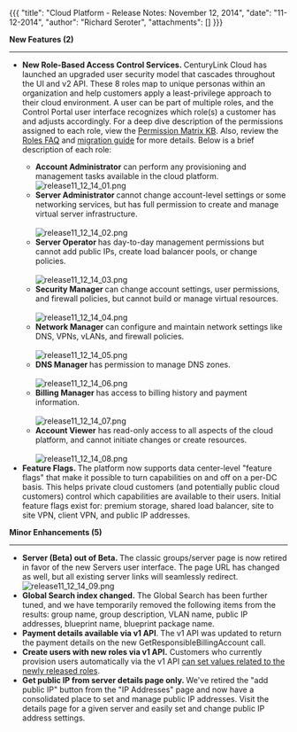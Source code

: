 {{{
  "title": "Cloud Platform - Release Notes: November 12, 2014",
  "date": "11-12-2014",
  "author": "Richard Seroter",
  "attachments": []
}}}

<p><strong>New Features (2)</strong>
</p>
<div>
  <hr />
</div>
<ul>
  <li><strong>New Role-Based Access Control Services.&nbsp;</strong>CenturyLink Cloud has launched an upgraded user security model that cascades throughout the UI and v2 API. These 8 roles map to unique personas within an organization and help customers apply
    a least-privilege approach to their cloud environment. A user can be part of multiple roles, and the Control Portal user interface recognizes which role(s) a customer has and adjusts accordingly. For a deep dive description of the permissions assigned
    to each role, view the <a href="https://t3n.zendesk.com/entries/57974910-Role-Permissions-Matrix" target="_blank">Permission Matrix KB</a>. Also, review the <a href="https://t3n.zendesk.com/entries/57600424-Roles-FAQ" target="_blank">Roles FAQ</a>    and <a href="https://t3n.zendesk.com/entries/58057670-Roles-Migration-Guide" target="_blank">migration guide</a> for more details. Below is a brief description of each role:</li>
  <ul>
    <li><strong>Account Administrator</strong> can perform any provisioning and management tasks available in the cloud platform.&nbsp;
      <br /><img src="https://t3n.zendesk.com/attachments/token/Iqi4kDC1ck7t58vqxpyIbyLWZ/?name=release11_12_14_01.png" alt="release11_12_14_01.png" />
    </li>
    <li><strong>Server Administrator&nbsp;</strong>cannot change account-level settings or some networking services, but has full permission to create and manage virtual server infrastructure.
      <br />
      <br /><img src="https://t3n.zendesk.com/attachments/token/BfrBnp8b7mspElMu2KpH4eO3s/?name=release11_12_14_02.png" alt="release11_12_14_02.png" />
    </li>
    <li><strong>Server Operator&nbsp;</strong>has day-to-day management permissions but cannot add public IPs, create load balancer pools, or change policies.
      <br />
      <br /><img src="https://t3n.zendesk.com/attachments/token/4diaEtJJAEPMHGUOVjlXfwbo2/?name=release11_12_14_03.png" alt="release11_12_14_03.png" />
    </li>
    <li><strong>Security Manager&nbsp;</strong>can change account settings, user permissions, and firewall policies, but cannot build or manage virtual resources.
      <br />
      <br /><img src="https://t3n.zendesk.com/attachments/token/jJoPB2EKkWwGQmTJ6Yf7aFJA9/?name=release11_12_14_04.png" alt="release11_12_14_04.png" />
    </li>
    <li><strong>Network Manager&nbsp;</strong>can configure and maintain network settings like DNS, VPNs, vLANs, and firewall policies.
      <br />
      <br /><img src="https://t3n.zendesk.com/attachments/token/OIXO59C9nMnLU12xicqjv875D/?name=release11_12_14_05.png" alt="release11_12_14_05.png" />
    </li>
    <li><strong>DNS Manager&nbsp;</strong>has permission to manage DNS zones.
      <br />
      <br /><img src="https://t3n.zendesk.com/attachments/token/xQZwASi8HmkTENYFKYsqk6ZiT/?name=release11_12_14_06.png" alt="release11_12_14_06.png" />
    </li>
    <li><strong>Billing Manager&nbsp;</strong>has access to billing history and payment information.
      <br />
      <br /><img src="https://t3n.zendesk.com/attachments/token/ss81Dp3Spg6XGVY9P3cnO3E96/?name=release11_12_14_07.png" alt="release11_12_14_07.png" />
    </li>
    <li><strong>Account Viewer</strong>&nbsp;has read-only access to all aspects of the cloud platform, and cannot initiate changes or create resources.
      <br />
      <br /><img src="https://t3n.zendesk.com/attachments/token/f62HihkbXtcmEVm13AxnuZFbo/?name=release11_12_14_08.png" alt="release11_12_14_08.png" />
    </li>
  </ul>
  <li><strong>Feature Flags.&nbsp;</strong>The platform now supports data center-level "feature flags" that make it possible to turn capabilities on and off on a per-DC basis. This helps private cloud customers (and potentially public cloud customers) control
    which capabilities are available to their users. Initial feature flags exist for: premium storage, shared load balancer, site to site VPN, client VPN, and public IP addresses.</li>
</ul>
<p><strong>Minor Enhancements (5)</strong>
</p>
<div>
  <hr />
</div>
<ul>
  <li><strong>Server (Beta) out of Beta.&nbsp;</strong>The classic groups/server page is now retired in favor of the new Servers user interface. The page URL has changed as well, but all existing server links will seamlessly redirect.
    <br /><img src="https://t3n.zendesk.com/attachments/token/4iKXLmRWKUNtRGUkAiW46rv0N/?name=release11_12_14_09.png" alt="release11_12_14_09.png" />
  </li>
  <li><strong>Global Search index changed.</strong> The Global Search has been further tuned, and we have temporarily removed the following items from the results: group name, group description, VLAN name, public IP addresses, blueprint name, blueprint package
    name.</li>
  <li><strong>Payment details available via v1 API</strong>. The v1 API was updated to return the payment details on the new GetResponsibleBillingAccount&nbsp;call.</li>
  <li><strong>Create users with new roles via v1 API.</strong> Customers who currently provision users automatically via the v1 API <a href="https://t3n.zendesk.com/entries/22441967-CreateUser" target="_blank">can set values related to the newly released roles</a>.</li>
  <li><strong>Get public IP from server details page only.&nbsp;</strong>We've retired the "add public IP" button from the "IP Addresses" page and now have a consolidated place to set and manage public IP addresses. Visit the details page for a given server
    and easily set and change public IP address settings.</li>
</ul>